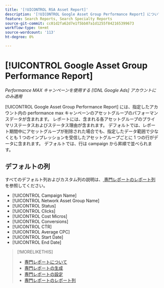 ```yaml
---
title: '[!UICONTROL RSA Asset Report]'
description: '[!UICONTROL Google Asset Group Performance Report] について説明します。'
feature: Search Reports, Search Specialty Reports
source-git-commit: cc01d2fa62d7e1f5bb07a1d1255f842165399673
workflow-type: tm+mt
source-wordcount: '113'
ht-degree: 0%

---
```


# [!UICONTROL Google Asset Group Performance Report]

*Performance MAX キャンペーンを使用する [!DNL Google Ads] アカウントにのみ適用*

[!UICONTROL Google Asset Group Performance Report] には、指定したアカウント内の performance max キャンペーンのアセットグループのパフォーマンスデータが含まれます。 レポートには、含まれる各アセットグループのプライマリステータスおよびステータス理由が含まれます。 デフォルトでは、レポート期間中にアセットグループが削除された場合でも、指定したデータ範囲で少なくとも 1 つのインプレッションを受信したアセットグループごとに 1 つの行がデータに含まれます。 デフォルトでは、行は campaign から昇順で並べられます。

<!-- We're pulling data directly from GGL and not storing it, so no limitations on our end WRT date range. -->

## デフォルトの列

すべてのデフォルト列およびカスタム列の説明は、[ 専門レポートのレポート列 ](specialty-report-columns.md) を参照してください。

* [!UICONTROL Campaign Name]
* [!UICONTROL Network Asset Group Name]
* [!UICONTROL Status]
* [!UICONTROL Clicks]
* [!UICONTROL Cost Micros]
* [!UICONTROL Conversions]
* [!UICONTROL CTR]
* [!UICONTROL Average CPC]
* [!UICONTROL Start Date]
* [!UICONTROL End Date]

>[!MORELIKETHIS]
>
>* [ 専門レポートについて ](specialty-report-about.md)
>* [ 専門レポートの生成 ](specialty-report-generate.md)
>* [ 専門レポートの設定 ](specialty-report-settings.md)
>* [ 専門レポートのレポート列 ](specialty-report-columns.md)
